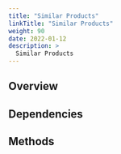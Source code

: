```yaml
---
title: "Similar Products"
linkTitle: "Similar Products"
weight: 90
date: 2022-01-12
description: >
  Similar Products
---
```



## Overview


## Dependencies


## Methods

